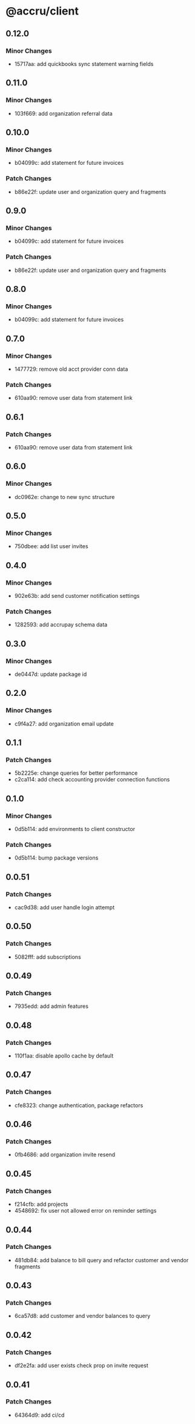 # @accru/client

## 0.12.0

### Minor Changes

- 15717aa: add quickbooks sync statement warning fields

## 0.11.0

### Minor Changes

- 103f669: add organization referral data

## 0.10.0

### Minor Changes

- b04099c: add statement for future invoices

### Patch Changes

- b86e22f: update user and organization query and fragments

## 0.9.0

### Minor Changes

- b04099c: add statement for future invoices

### Patch Changes

- b86e22f: update user and organization query and fragments

## 0.8.0

### Minor Changes

- b04099c: add statement for future invoices

## 0.7.0

### Minor Changes

- 1477729: remove old acct provider conn data

### Patch Changes

- 610aa90: remove user data from statement link

## 0.6.1

### Patch Changes

- 610aa90: remove user data from statement link

## 0.6.0

### Minor Changes

- dc0962e: change to new sync structure

## 0.5.0

### Minor Changes

- 750dbee: add list user invites

## 0.4.0

### Minor Changes

- 902e63b: add send customer notification settings

### Patch Changes

- 1282593: add accrupay schema data

## 0.3.0

### Minor Changes

- de0447d: update package id

## 0.2.0

### Minor Changes

- c9f4a27: add organization email update

## 0.1.1

### Patch Changes

- 5b2225e: change queries for better performance
- c2ca114: add check accounting provider connection functions

## 0.1.0

### Minor Changes

- 0d5b114: add environments to client constructor

### Patch Changes

- 0d5b114: bump package versions

## 0.0.51

### Patch Changes

- cac9d38: add user handle login attempt

## 0.0.50

### Patch Changes

- 5082fff: add subscriptions

## 0.0.49

### Patch Changes

- 7935edd: add admin features

## 0.0.48

### Patch Changes

- 110f1aa: disable apollo cache by default

## 0.0.47

### Patch Changes

- cfe8323: change authentication, package refactors

## 0.0.46

### Patch Changes

- 0fb4686: add organization invite resend

## 0.0.45

### Patch Changes

- f214cfb: add projects
- 4548692: fix user not allowed error on reminder settings

## 0.0.44

### Patch Changes

- 481db84: add balance to bill query and refactor customer and vendor fragments

## 0.0.43

### Patch Changes

- 6ca57d8: add customer and vendor balances to query

## 0.0.42

### Patch Changes

- df2e2fa: add user exists check prop on invite request

## 0.0.41

### Patch Changes

- 64364d9: add ci/cd
